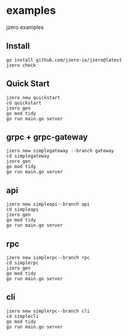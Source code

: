 # examples
jzero examples

## Install

```shell
go install github.com/jzero-io/jzero@latest
jzero check
```

## Quick Start

```shell
jzero new quickstart
cd quickstart
jzero gen
go mod tidy
go run main.go server
```

## grpc + grpc-gateway

```shell
jzero new simplegateway --branch gateway
cd simplegateway
jzero gen
go mod tidy
go run main.go server
```

## api

```shell
jzero new simpleapi--branch api
cd simpleapi
jzero gen
go mod tidy
go run main.go server
```

## rpc

```shell
jzero new simplerpc--branch rpc
cd simplerpc
jzero gen
go mod tidy
go run main.go server
```

## cli

```shell
jzero new simplerpc--branch cli
cd simplecli
go mod tidy
go run main.go server
```